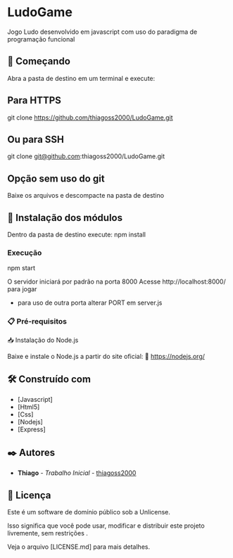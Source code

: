 # LudoGame

Jogo Ludo desenvolvido em javascript com uso do paradigma de programação funcional

## 🚀 Começando

Abra a pasta de destino em um terminal e execute:

## Para HTTPS
git clone https://github.com/thiagoss2000/LudoGame.git

## Ou para SSH
git clone git@github.com:thiagoss2000/LudoGame.git

## Opção sem uso do git 
Baixe os arquivos e descompacte na pasta de destino

## 🔧 Instalação dos módulos
Dentro da pasta de destino execute:
npm install

### Execução
npm start

O servidor iniciará por padrão na porta 8000
Acesse http://localhost:8000/ para jogar

* para uso de outra porta alterar PORT em server.js

### 📋 Pré-requisitos

📥 Instalação do Node.js

Baixe e instale o Node.js a partir do site oficial:
🔗 https://nodejs.org/

## 🛠️ Construído com

* [Javascript]
* [Html5]
* [Css]
* [Nodejs]
* [Express]

## ✒️ Autores

* **Thiago** - *Trabalho Inicial* - [thiagoss2000](https://github.com/thiagoss2000)

## 📜 Licença

Este é um software de domínio público sob a Unlicense.

Isso significa que você pode usar, modificar e distribuir este projeto livremente, sem restrições .

Veja o arquivo [LICENSE.md] para mais detalhes. 
